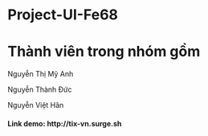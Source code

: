 # Project-UI-Fe68
<h1>Thành viên trong nhóm gồm</h1>
<p>Nguyễn Thị Mỹ Anh</p>
<p>Nguyễn Thành Đức</p>
<p>Nguyễn Việt Hân</p>
<h4>Link demo: http://tix-vn.surge.sh</h4>
